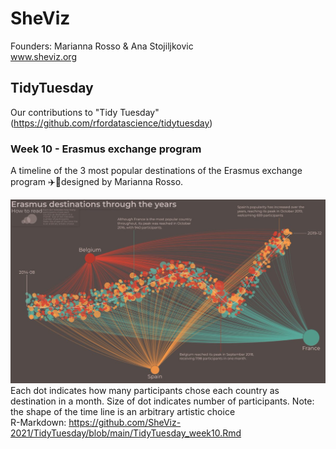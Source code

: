 # SheViz
Founders: Marianna Rosso & Ana Stojiljkovic\
www.sheviz.org

## TidyTuesday
Our contributions to "Tidy Tuesday" (https://github.com/rfordatascience/tidytuesday)

### Week 10 - Erasmus exchange program
A timeline of the 3 most popular destinations of the Erasmus exchange program ✈️🔖designed by Marianna Rosso.

![alt text](https://github.com/SheViz-2021/TidyTuesday/blob/main/Week10.png)
Each dot indicates how many participants chose each country as destination in a month. Size of dot indicates number of participants.
Note: the shape of the time line is an arbitrary artistic choice\
R-Markdown: https://github.com/SheViz-2021/TidyTuesday/blob/main/TidyTuesday_week10.Rmd

